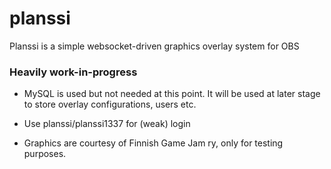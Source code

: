 # planssi

Planssi is a simple websocket-driven graphics overlay system for OBS

### Heavily work-in-progress

- MySQL is used but not needed at this point. It will be used at later stage to store overlay configurations, users etc.

- Use planssi/planssi1337 for (weak) login

- Graphics are courtesy of Finnish Game Jam ry, only for testing purposes.